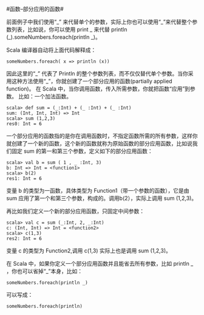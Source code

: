 #函数–部分应用的函数#

前面例子中我们使用“\_” 来代替单个的参数，实际上你也可以使用“\_”来代替整个参数列表，比如说，你可以使用 print _ 来代替 println (_).someNumbers.foreach(println _)。

Scala 编译器自动将上面代码解释成：

```
someNumbers.foreach( x => println (x))
```

因此这里的“\_” 代表了 Println 的整个参数列表，而不仅仅替代单个参数。当你采用这种方法使用“\_”，你就创建了一个部分应用的函数(partially applied function)。 在 Scala 中，当你调用函数，传入所需参数，你就把函数“应用”到参数。 比如：一个加法函数。

```
scala> def sum = (_:Int) + (_ :Int) + (_ :Int)
sum: (Int, Int, Int) => Int
scala> sum (1,2,3)
res0: Int = 6
```

一个部分应用的函数指的是你在调用函数时，不指定函数所需的所有参数，这样你就创建了一个新的函数，这个新的函数就称为原始函数的部分应用函数，比如说我们固定 sum 的第一和第三个参数，定义如下的部分应用函数：

```
scala> val b = sum ( 1 , _ :Int, 3)
b: Int => Int = <function1>
scala> b(2)
res1: Int = 6
```

变量 b 的类型为一函数，具体类型为 Function1（带一个参数的函数），它是由 sum 应用了第一个和第三个参数，构成的。调用b(2），实际上调用 sum (1,2,3)。

再比如我们定义一个新的部分应用函数，只固定中间参数：

```
scala> val c = sum (_:Int, 2, _:Int)
c: (Int, Int) => Int = <function2>
scala> c(1,3)
res2: Int = 6
```

变量 c 的类型为 Function2,调用 c(1,3) 实际上也是调用 sum (1,2,3)。

在 Scala 中，如果你定义一个部分应用函数并且能省去所有参数，比如 println _ ，你也可以省掉“_”本身，比如：

```
someNumbers.foreach(println _)
```

可以写成：

```
someNumbers.foreach(println)
```

